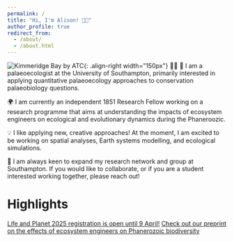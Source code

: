 ```yaml
---
permalink: /
title: "Hi, I'm Alison! 👋😄"
author_profile: true
redirect_from: 
  - /about/
  - /about.html
---
```



![Kimmeridge Bay by ATC](/images/kb.jpb.heic){: .align-right width="150px"}
👩‍💻 🪸 I am a palaeoecologist at the University of Southampton, primarily interested in applying quantitative palaeoecology approaches to conservation palaeobiology questions.

🌍 I am currently an independent 1851 Research Fellow working on a research programme that aims at understanding the impacts of ecosystem engineers on ecological and evolutionary dynamics during the Phaneroozic.

💡 I like applying new, creative approaches! At the moment, I am excited to be working on spatial analyses, Earth systems modelling, and ecological simulations.

👭 I am always keen to expand my research network and group at Southampton. If you would like to collaborate, or if you are a student interested working together, please reach out! 


Highlights
======
[Life and Planet 2025 registration is open until 9 April!](https://lifeandplanet.com)
[Check out our preprint on the effects of ecosystem engineers on Phanerozoic biodiversity](https://www.researchsquare.com/article/rs-5447601/v1)
